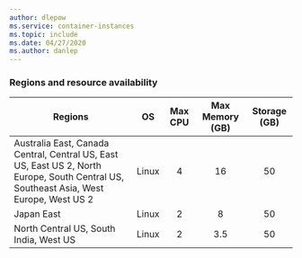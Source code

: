 ```yaml
---
author: dlepow
ms.service: container-instances
ms.topic: include
ms.date: 04/27/2020
ms.author: danlep
---
```

### Regions and resource availability

| Regions | OS | Max CPU | Max Memory (GB) | Storage (GB) |
| -------- | :---: | :---: | :-----------: | :---: |
| Australia East, Canada Central, Central US, East US, East US 2, North Europe, South Central US, Southeast Asia, West Europe, West US 2 | Linux | 4 | 16 | 50 |
| Japan East | Linux | 2 | 8 | 50 |
| North Central US, South India, West US | Linux | 2 | 3.5 | 50 |

